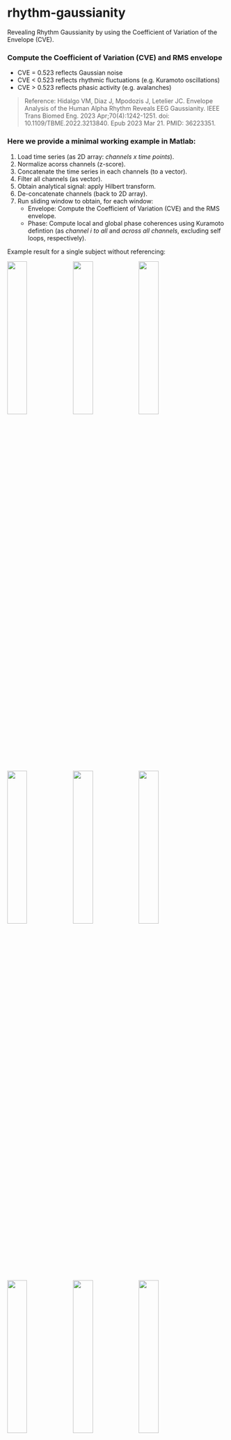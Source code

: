 # rhythm-gaussianity

Revealing Rhythm Gaussianity by using the Coefficient of Variation of the Envelope (CVE).

### Compute the Coefficient of Variation (CVE) and RMS envelope
* CVE = 0.523 reflects Gaussian noise
* CVE < 0.523 reflects rhythmic fluctuations (e.g. Kuramoto oscillations)
* CVE > 0.523 reflects phasic activity (e.g. avalanches)



> Reference:
Hidalgo VM, Diaz J, Mpodozis J, Letelier JC. Envelope Analysis of the Human Alpha Rhythm Reveals EEG Gaussianity. IEEE Trans Biomed Eng. 2023 Apr;70(4):1242-1251. doi: 10.1109/TBME.2022.3213840. Epub 2023 Mar 21. PMID: 36223351.

### Here we provide a minimal working example in Matlab:

1. Load time series (as 2D array: *channels x time points*).
2. Normalize acorss channels (z-score).
3. Concatenate the time series in each channels (to a vector).
4. Filter all channels (as vector).
5. Obtain analytical signal: apply Hilbert transform.
6. De-concatenate channels (back to 2D array).
7. Run sliding window to obtain, for each window:
    * Envelope: Compute the Coefficient of Variation (CVE) and the RMS envelope. 
    * Phase: Compute local and global phase coherences using Kuramoto defintion (as *channel i to all* and *across all channels*, excluding self loops, respectively). 

Example result for a single subject without referencing:
  
<img src="https://github.com/nicogravel/rhythm-gaussianity/blob/main/mwe/rmsenvDyn_noref_freq_1.png" width=30%><img src="https://github.com/nicogravel/rhythm-gaussianity/blob/main/mwe/phaseDyn_noref_freq_1.png" width=30%><img src="https://github.com/nicogravel/rhythm-gaussianity/blob/main/mwe/ph-rmsenvDyn_Laplace_freq_1.png" width=30%>
<img src="https://github.com/nicogravel/rhythm-gaussianity/blob/main/mwe/rmsenvDyn_noref_freq_2.png" width=30%><img src="https://github.com/nicogravel/rhythm-gaussianity/blob/main/mwe/phaseDyn_noref_freq_2.png" width=30%><img src="https://github.com/nicogravel/rhythm-gaussianity/blob/main/mwe/ph-rmsenvDyn_Laplace_freq_2.png" width=30%>
<img src="https://github.com/nicogravel/rhythm-gaussianity/blob/main/mwe/rmsenvDyn_noref_freq_3.png" width=30%><img src="https://github.com/nicogravel/rhythm-gaussianity/blob/main/mwe/phaseDyn_noref_freq_3.png" width=30%><img src="https://github.com/nicogravel/rhythm-gaussianity/blob/main/mwe/ph-rmsenvDyn_Laplace_freq_3.png" width=30%>
  

    
* Example result for a single subject with Laplace referencing:
  
<img src="https://github.com/nicogravel/rhythm-gaussianity/blob/main/mwe/rmsenvDyn_Laplace_freq_1.png" width=30%><img src="https://github.com/nicogravel/rhythm-gaussianity/blob/main/mwe/phaseDyn_Laplace_freq_1.png" width=30%><img src="https://github.com/nicogravel/rhythm-gaussianity/blob/main/mwe/ph-rmsenvDyn_Laplace_freq_1.png" width=30%>
<img src="https://github.com/nicogravel/rhythm-gaussianity/blob/main/mwe/rmsenvDyn_Laplace_freq_2.png" width=30%><img src="https://github.com/nicogravel/rhythm-gaussianity/blob/main/mwe/phaseDyn_Laplace_freq_2.png" width=30%><img src="https://github.com/nicogravel/rhythm-gaussianity/blob/main/mwe/ph-rmsenvDyn_Laplace_freq_2.png" width=30%>
<img src="https://github.com/nicogravel/rhythm-gaussianity/blob/main/mwe/rmsenvDyn_Laplace_freq_3.png" width=30%><img src="https://github.com/nicogravel/rhythm-gaussianity/blob/main/mwe/phaseDyn_Laplace_freq_3.png" width=30%><img src="https://github.com/nicogravel/rhythm-gaussianity/blob/main/mwe/ph-rmsenvDyn_Laplace_freq_3.png" width=30%>


